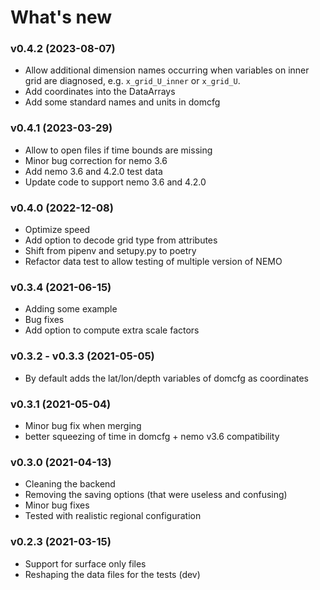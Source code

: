 # What's new

### v0.4.2 (2023-08-07)
* Allow additional dimension names occurring when variables on inner grid are diagnosed, e.g. `x_grid_U_inner` or `x_grid_U`.
* Add coordinates into the DataArrays
* Add some standard names and units in domcfg

### v0.4.1 (2023-03-29)
* Allow to open files if time bounds are missing
* Minor bug correction for nemo 3.6 
* Add nemo 3.6 and 4.2.0 test data
* Update code to support nemo 3.6 and 4.2.0

### v0.4.0 (2022-12-08)
* Optimize speed
* Add option to decode grid type from attributes
* Shift from pipenv and setupy.py to poetry
* Refactor data test to allow testing of multiple version of NEMO

### v0.3.4 (2021-06-15)
* Adding some example
* Bug fixes
* Add option to compute extra scale factors

### v0.3.2 - v0.3.3 (2021-05-05)
* By default adds the lat/lon/depth variables of domcfg as coordinates

### v0.3.1 (2021-05-04)
* Minor bug fix when merging
* better squeezing of time in domcfg + nemo v3.6 compatibility

### v0.3.0 (2021-04-13)
* Cleaning the backend
* Removing the saving options (that were useless and confusing)
* Minor bug fixes
* Tested with realistic regional configuration

### v0.2.3 (2021-03-15)
* Support for surface only files
* Reshaping the data files for the tests (dev)
